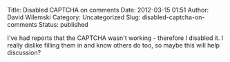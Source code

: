 Title: Disabled CAPTCHA on comments
Date: 2012-03-15 01:51
Author: David Wilemski
Category: Uncategorized
Slug: disabled-captcha-on-comments
Status: published

I\'ve had reports that the CAPTCHA wasn\'t working - therefore I
disabled it. I really dislike filling them in and know others do too, so
maybe this will help discussion?
